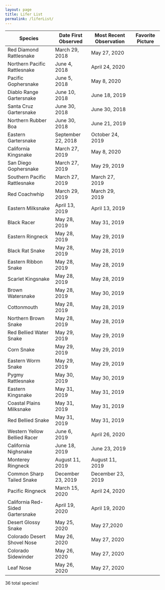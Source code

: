 ```yaml
---
layout: page
title: Lifer List
permalink: /liferList/
---
```

|Species|Date First Observed|Most Recent Observation|Favorite Picture|
|---|---|---|---|
|Red Diamond Rattlesnake|March 29, 2018|May 27, 2020||   
|Northern Pacific Rattlesnake|June 4, 2018|April 24, 2020||
|Pacific Gophersnake|June 5, 2018|May 8, 2020||
|Diablo Range Gartersnake|June 10, 2018|June 18, 2019||
|Santa Cruz Gartersnake|June 30, 2018|June 30, 2018||
|Northern Rubber Boa|June 30, 2018|June 21, 2019||
|Eastern Gartersnake|September 22, 2018|October 24, 2019||
|California Kingsnake|March 27, 2019|May 8, 2020||
|San Diego Gophersnake|March 27, 2019|May 29, 2019||
|Southern Pacific Rattlesnake|March 27, 2019|March 27, 2019|| 
|Red Coachwhip|March 29, 2019|March 29, 2019||
|Eastern Milksnake|April 13, 2019|April 13, 2019||
|Black Racer|May 28, 2019|May 31, 2019||
|Eastern Ringneck|May 28, 2019|May 29, 2019||
|Black Rat Snake|May 28, 2019|May 28, 2019||
|Eastern Ribbon Snake|May 28, 2019|May 28, 2019||
|Scarlet Kingsnake|May 28, 2019|May 28, 2019||
|Brown Watersnake|May 28, 2019|May 30, 2019||
|Cottonmouth|May 28, 2019|May 28, 2019||
|Northern Brown Snake|May 28, 2019|May 28, 2019||
|Red Bellied Water Snake|May 29, 2019|May 29, 2019||
|Corn Snake|May 29, 2019|May 29, 2019||
|Eastern Worm Snake|May 29, 2019|May 29, 2019||
|Pygmy Rattlesnake|May 30, 2019|May 30, 2019||
|Eastern Kingsnake|May 31, 2019|May 31, 2019||
|Coastal Plains Milksnake|May 31, 2019|May 31, 2019||
|Red Bellied Snake|May 31, 2019|May 31, 2019||
|Western Yellow Bellied Racer|June 6, 2019|April 26, 2020||
|California Nighsnake|June 18, 2019|June 23, 2019||
|Monterey Ringneck|August 11, 2019|August 11, 2019||
|Common Sharp Tailed Snake|December 23, 2019|December 23, 2019||
|Pacific Ringneck|March 15, 2020|April 24, 2020||
|California Red-Sided Gartersnake|April 19, 2020|April 19, 2020||
|Desert Glossy Snake|May 25, 2020|May 27,2020||
|Colorado Desert Shovel Nose|May 26, 2020|May 27, 2020||
|Colorado Sidewinder|May 26, 2020|May 27, 2020||
|Leaf Nose|May 26, 2020|May 27, 2020||

36 total species!